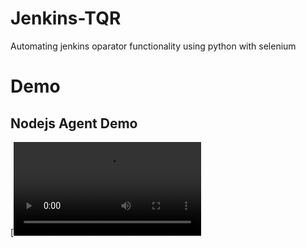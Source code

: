 # Jenkins-TQR
Automating jenkins oparator functionality using python with selenium

# Demo
## Nodejs Agent Demo
[![Watch the video](https://github.com/jitendar-singh/Jenkins-TQR/blob/master/demos/simplepipeline/Ch1_Full_2020-06-23T20_06.mp4)
